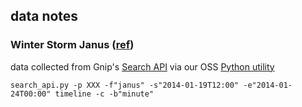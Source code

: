 ## data notes

### Winter Storm Janus ([ref](http://www.weather.com/news/winter-storm-janus-state-impacts-20140121?hootPostID=c65219c96c722a5491d22a410645eb19)) 

data collected from Gnip's [Search API](http://support.gnip.com/apis/search_api.html) via our OSS [Python utility](https://github.com/DrSkippy27/Gnip-Python-Search-API-Utilities)

`search_api.py -p XXX -f"janus" -s"2014-01-19T12:00" -e"2014-01-24T00:00" timeline -c -b"minute"`


